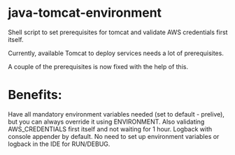# java-tomcat-environment
Shell script to set prerequisites for tomcat and validate AWS credentials first itself.

Currently, available Tomcat to deploy services needs a lot of prerequisites. 

A couple of the prerequisites is now fixed with the help of this.

# Benefits:

Have all mandatory environment variables needed (set to default - prelive), but you can always override it using ENVIRONMENT.
Also validating AWS_CREDENTIALS first itself and not waiting for 1 hour.
Logback with console appender by default.
No need to set up environment variables or logback in the IDE for RUN/DEBUG.
